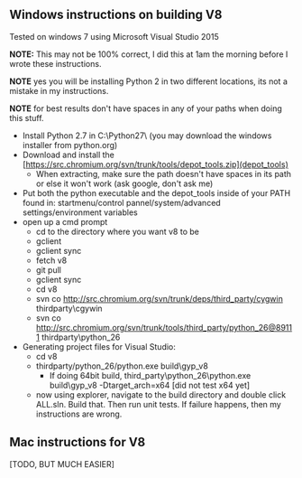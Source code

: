 Windows instructions on building V8
-----------------------------------

Tested on windows 7 using Microsoft Visual Studio 2015

**NOTE:** This may not be 100% correct, I did this at 1am the morning before I wrote these instructions.

**NOTE** yes you will be installing Python 2 in two different locations, its not a mistake in my instructions.

**NOTE** for best results don't have spaces in any of your paths when doing this stuff.

* Install Python 2.7 in C:\Python27\ (you may download the windows installer from python.org)
* Download and install the [https://src.chromium.org/svn/trunk/tools/depot_tools.zip](depot_tools)
  * When extracting, make sure the path doesn't have spaces in its path or else it won't work (ask google, don't ask me)
* Put both the python executable and the depot_tools inside of your PATH found in: startmenu/control pannel/system/advanced settings/environment variables
* open up a cmd prompt
  * cd to the directory where you want v8 to be
  * gclient
  * gclient sync
  * fetch v8
  * git pull
  * gclient sync
  * cd v8
  * svn co http://src.chromium.org/svn/trunk/deps/third_party/cygwin thirdparty\cgywin
  * svn co http://src.chromium.org/svn/trunk/tools/third_party/python_26@89111 thirdparty\python_26
* Generating project files for Visual Studio:
  * cd v8
  * thirdparty/python_26/python.exe build\gyp_v8
    * If doing 64bit build, third_party\python_26\python.exe build\gyp_v8 -Dtarget_arch=x64 [did not test x64 yet]
  * now using explorer, navigate to the build directory and double click ALL.sln. Build that. Then run unit tests. If failure happens, then my instructions are wrong.
  
Mac instructions for V8
------------------------

[TODO, BUT MUCH EASIER]